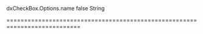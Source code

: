 <!--id-->dxCheckBox.Options.name<!--/id-->
<!--merge--><!--/merge-->
<!--hidden-->false<!--/hidden-->
<!--type-->String<!--/type-->
===========================================================================
